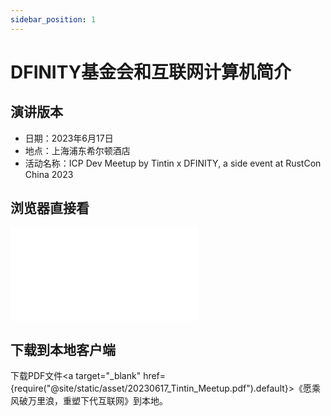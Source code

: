 ```yaml
---
sidebar_position: 1
---
```


# DFINITY基金会和互联网计算机简介

## 演讲版本

- 日期：2023年6月17日
- 地点：上海浦东希尔顿酒店
- 活动名称：ICP Dev Meetup by Tintin x DFINITY, a side event at RustCon China 2023

## 浏览器直接看

<!--
<div class="video-container">
    <object data={require("@site/static/asset/20230617_Tintin_Meetup.pdf").default} type="application/pdf" width="100%" height="auto">
    </object>
</div>
-->

<div class="video-container">
    <iframe src={require("@site/static/asset/20230617_Tintin_Meetup.pdf").default} scrolling="no" frameborder="no" allowfullscreen="true" with="100%" height="auto">
    </iframe>
</div>

## 下载到本地客户端

下载PDF文件<a target="\_blank" href={require("@site/static/asset/20230617_Tintin_Meetup.pdf").default}>《愿乘风破万里浪，重塑下代互联网》</a>到本地。